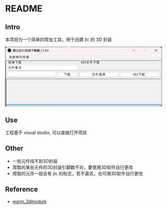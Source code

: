 # README

## Intro

本项目为一个简单的爬虫工具，用于白嫖 jlc 的 3D 封装

![](./Media/Image/screen_shot.jpg)

## Use

工程基于 visual studio, 可以直接打开项目

## Other

+ 一些元件找不到3D封装
+ 爬取的某些元件的3D封装引脚数不对，要使用3D软件自行更改
+ 爬取的元件一般会有 jlc 的标志，若不喜欢，也可用3D软件自行更改

## Reference

- [warm_3dmodule](https://github.com/kulya97)